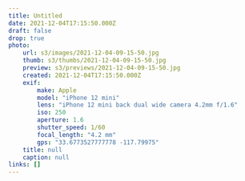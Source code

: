 ```yaml
---
title: Untitled
date: 2021-12-04T17:15:50.000Z
draft: false
drop: true
photo:
    url: s3/images/2021-12-04-09-15-50.jpg
    thumb: s3/thumbs/2021-12-04-09-15-50.jpg
    preview: s3/previews/2021-12-04-09-15-50.jpg
    created: 2021-12-04T17:15:50.000Z
    exif:
        make: Apple
        model: "iPhone 12 mini"
        lens: "iPhone 12 mini back dual wide camera 4.2mm f/1.6"
        iso: 250
        aperture: 1.6
        shutter_speed: 1/60
        focal_length: "4.2 mm"
        gps: "33.6773527777778 -117.79975"
    title: null
    caption: null
links: []
---
```

